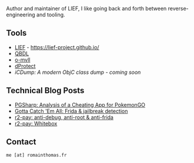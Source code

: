 Author and maintainer of LIEF, I like going back and forth between reverse-engineering and tooling.

## Tools

* [LIEF](https://github.com/lief-project/LIEF) - https://lief-project.github.io/
* [QBDL](https://github.com/quarkslab/QBDL)
* [o-mvll](https://obfuscator.re/omvll)
* [dProtect](https://obfuscator.re/dprotect)
* *iCDump: A modern ObjC class dump - coming soon*

## Technical Blog Posts

* [PGSharp: Analysis of a Cheating App for PokemonGO](https://www.romainthomas.fr/post/21-11-pgsharp-analysis/)
* [Gotta Catch 'Em All: Frida & jailbreak detection](https://www.romainthomas.fr/post/21-07-pokemongo-anti-frida-jailbreak-bypass/)
* [r2-pay: anti-debug, anti-root & anti-frida](https://www.romainthomas.fr/post/20-09-r2con-obfuscated-whitebox-part1/)
* [r2-pay: Whitebox](https://www.romainthomas.fr/post/20-09-r2con-obfuscated-whitebox-part2/)

## Contact

``me [at] romainthomas.fr``
